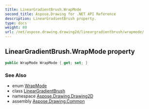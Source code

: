 ```yaml
---
title: LinearGradientBrush.WrapMode
second_title: Aspose.Drawing for .NET API Reference
description: LinearGradientBrush property. 
type: docs
weight: 80
url: /net/aspose.drawing.drawing2d/lineargradientbrush/wrapmode/
---
```

## LinearGradientBrush.WrapMode property

```csharp
public WrapMode WrapMode { get; set; }
```

### See Also

* enum [WrapMode](../../wrapmode/)
* class [LinearGradientBrush](../)
* namespace [Aspose.Drawing.Drawing2D](../../lineargradientbrush/)
* assembly [Aspose.Drawing.Common](../../../)


